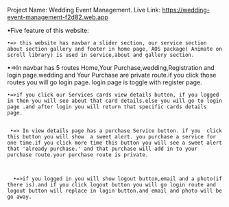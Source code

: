 Project Name: Wedding Event Management.
Live Link:  https://wedding-event-management-f2d82.web.app



 •Five feature of this website:

    •=> this website has navbar a slider section, our service section about section gallery and footer in home page, AOS package( Animate on scroll library) is used in service,about and gallery section. 


   •=>In navbar has 5 routes Home,Your Purchase,wedding,Registration and login page.wedding and Your Purchase are private route.if you click those routes you will go login page. login page is toggle with register page. 


    •=>if you click our Services cards view details button, if you logged in then you will see about that card details.else you will go to login page .and after login you will return that specific cards details page.


     •=> In view details page has a purchase Service button. if you  click this button you will show  a sweet alert. you purchase a service for one time.if you click more time this button you will see a sweet alert that 'already purchase.' and that purchase will add in to your purchase route.your purchase route is private. 



      •=>if you logged in you will show logout button,email and a photo(if there is).and if you click logout button you will go login route and logout button will replace in login button.and email and photo will be go away.